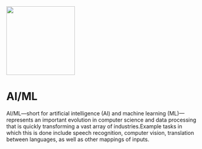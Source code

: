 <img src="https://github.com/EnigmaVSSUT/Induction-2023-2nd-year/blob/main/AI-ML/assets/ai.gif" width="180">

# AI/ML

AI/ML—short for artificial intelligence (AI) and machine learning (ML)—represents an important evolution in computer science and data processing that is quickly transforming a vast array of industries.Example tasks in which this is done include speech recognition, computer vision, translation between languages, as well as other mappings of inputs.
